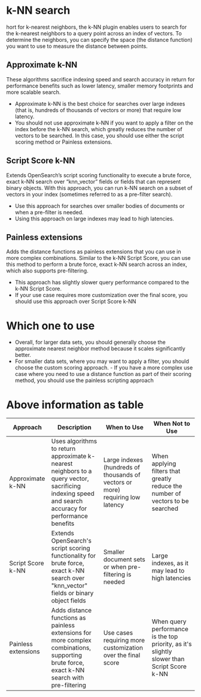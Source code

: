 # k-NN search
hort for k-nearest neighbors, the k-NN plugin enables users to search for the k-nearest neighbors to a query point across an index of vectors. To determine the neighbors, you can specify the space (the distance function) you want to use to measure the distance between points.

## Approximate k-NN
These algorithms sacrifice indexing speed and search accuracy in return for performance benefits such as lower latency, smaller memory footprints and more scalable search.
- Approximate k-NN is the best choice for searches over large indexes (that is, hundreds of thousands of vectors or more) that require low latency. 
- You should not use approximate k-NN if you want to apply a filter on the index before the k-NN search, which greatly reduces the number of vectors to be searched. In this case, you should use either the script scoring method or Painless extensions.

## Script Score k-NN
Extends OpenSearch’s script scoring functionality to execute a brute force, exact k-NN search over “knn_vector” fields or fields that can represent binary objects. With this approach, you can run k-NN search on a subset of vectors in your index (sometimes referred to as a pre-filter search).
- Use this approach for searches over smaller bodies of documents or when a pre-filter is needed. 
- Using this approach on large indexes may lead to high latencies.

## Painless extensions
Adds the distance functions as painless extensions that you can use in more complex combinations. Similar to the k-NN Script Score, you can use this method to perform a brute force, exact k-NN search across an index, which also supports pre-filtering.
- This approach has slightly slower query performance compared to the k-NN Script Score. 
- If your use case requires more customization over the final score, you should use this approach over Script Score k-NN

# Which one to use
- Overall, for larger data sets, you should generally choose the approximate nearest neighbor method because it scales significantly better. 
- For smaller data sets, where you may want to apply a filter, you should choose the custom scoring approach. - If you have a more complex use case where you need to use a distance function as part of their scoring method, you should use the painless scripting approach

# Above information as table
| Approach | Description | When to Use | When Not to Use |
|----------|-------------|-------------|-----------------|
| Approximate k-NN | Uses algorithms to return approximate k-nearest neighbors to a query vector, sacrificing indexing speed and search accuracy for performance benefits | Large indexes (hundreds of thousands of vectors or more) requiring low latency | When applying filters that greatly reduce the number of vectors to be searched |
| Script Score k-NN | Extends OpenSearch's script scoring functionality for brute force, exact k-NN search over "knn_vector" fields or binary object fields | Smaller document sets or when pre-filtering is needed | Large indexes, as it may lead to high latencies |
| Painless extensions | Adds distance functions as painless extensions for more complex combinations, supporting brute force, exact k-NN search with pre-filtering | Use cases requiring more customization over the final score | When query performance is the top priority, as it's slightly slower than Script Score k-NN |

